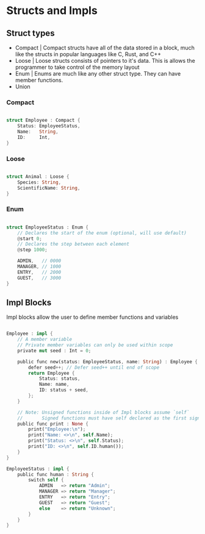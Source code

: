 # Structs and Impls

## Struct types

- Compact | Compact structs have all of the data stored in a block, much like the structs in popular languages like C, Rust, and C++
- Loose | Loose structs consists of pointers to it's data. This is allows the programmer to take control of the memory layout
- Enum | Enums are much like any other struct type. They can have member functions.
- Union

### Compact

```rust

struct Employee : Compact {
    Status: EmployeeStatus,
    Name:   String,
    ID:     Int,
}

```

### Loose

```rust

struct Animal : Loose {
    Species: String,
    ScientificName: String,
}

```

### Enum

```rust

struct EmployeeStatus : Enum {
    // Declares the start of the enum (optional, will use default)
    @start 0;
    // Declares the step between each element
    @step 1000;

    ADMIN,   // 0000
    MANAGER, // 1000
    ENTRY,   // 2000
    GUEST,   // 3000
}

```

## Impl Blocks

Impl blocks allow the user to define member functions and variables

```rust

Employee : impl {
    // A member variable
    // Private member variables can only be used within scope
    private mut seed : Int = 0;

    public func new(status: EmployeeStatus, name: String) : Employee {
        defer seed++; // Defer seed++ until end of scope
        return Employee {
            Status: status,
            Name: name,
            ID: status + seed,
        };
    }

    // Note: Unsigned functions inside of Impl blocks assume `self`
    //       Signed functions must have self declared as the first signature
    public func print : None {
        print("Employee:\n");
        print("Name: <>\n", self.Name);
        print("Status: <>\n", self.Status);
        print("ID: <>\n", self.ID.human());
    }
}

EmployeeStatus : impl {
    public func human : String {
        switch self {
            ADMIN   => return "Admin";
            MANAGER => return "Manager";
            ENTRY   => return "Entry";
            GUEST   => return "Guest";
            else    => return "Unknown";
        }
    }
}

```
